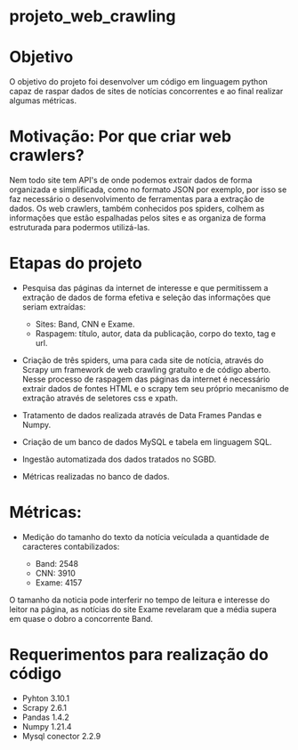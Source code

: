 # projeto_web_crawling

# Objetivo

O objetivo do projeto foi desenvolver um código em linguagem python capaz de raspar 
dados de sites de notícias concorrentes e ao final realizar algumas métricas.

# Motivação: Por que criar web crawlers?

Nem todo site tem API's de onde podemos extrair dados de forma organizada e simplificada, como no formato JSON por exemplo, 
por isso se faz necessário o desenvolvimento de ferramentas para a extração de dados. Os web crawlers, também conhecidos pos spiders, colhem as informações que estão espalhadas pelos sites e as organiza de forma estruturada para podermos utilizá-las.

# Etapas do projeto

- Pesquisa das páginas da internet de interesse e que permitissem a extração de dados de forma efetiva e 
seleção das informações que seriam extraídas:

	- Sites: Band, CNN e Exame.
	- Raspagem: título, autor, data da publicação, corpo do texto, tag e url.


- Criação de três spiders, uma para cada site de notícia, através do Scrapy um framework de 
web crawling gratuíto e de código aberto. Nesse processo de raspagem 
das páginas da internet é necessário extrair dados de fontes HTML e o scrapy tem
seu próprio mecanismo de extração através de seletores css e xpath.

- Tratamento de dados realizada através de Data Frames Pandas e Numpy.

- Criação de um banco de dados MySQL e tabela em linguagem SQL.

- Ingestão automatizada dos dados tratados no SGBD.

- Métricas realizadas no banco de dados.

# Métricas:

- Medição do tamanho do texto da notícia veículada a quantidade de caracteres contabilizados:

  - Band: 2548
  - CNN: 3910
  - Exame: 4157

O tamanho da noticia pode interferir no tempo de leitura e interesse do leitor na página, as notícias
do site Exame revelaram que a média supera em quase o dobro a concorrente Band.


# Requerimentos para realização do código

- Pyhton 3.10.1
- Scrapy 2.6.1
- Pandas 1.4.2
- Numpy 1.21.4
- Mysql conector 2.2.9




